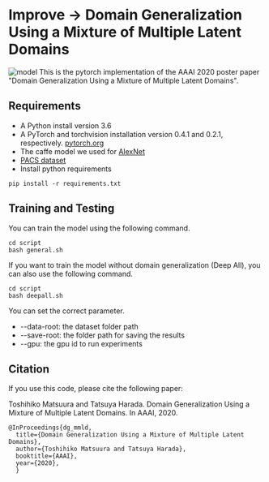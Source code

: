 # Improve -> Domain Generalization Using a Mixture of Multiple Latent Domains
![model](https://user-images.githubusercontent.com/22876486/68654944-64933100-0572-11ea-8cd0-2ff148ca1843.png)
This is the pytorch implementation of the AAAI 2020 poster paper "Domain Generalization Using a Mixture of Multiple Latent Domains".

## Requirements
- A Python install version 3.6
- A PyTorch and torchvision installation version 0.4.1 and 0.2.1, respectively. [pytorch.org](https://pytorch.org/)
- The caffe model we used for [AlexNet](https://drive.google.com/file/d/1wUJTH1Joq2KAgrUDeKJghP1Wf7Q9w4z-/view?usp=sharing)
- [PACS dataset](http://www.eecs.qmul.ac.uk/~dl307/project_iccv2017)
- Install python requirements
```
pip install -r requirements.txt
```

## Training and Testing
You can train the model using the following command.
```
cd script
bash general.sh
```
If you want to train the model without domain generalization (Deep All), you can also use the following command.
```
cd script
bash deepall.sh
```

You can set the correct parameter.
- --data-root: the dataset folder path
- --save-root: the folder path for saving the results
- --gpu: the gpu id to run experiments

## Citation
If you use this code, please cite the following paper:

Toshihiko Matsuura and Tatsuya Harada. Domain Generalization Using a Mixture of Multiple Latent Domains. In AAAI, 2020.
```
@InProceedings{dg_mmld,
  title={Domain Generalization Using a Mixture of Multiple Latent Domains},
  author={Toshihiko Matsuura and Tatsuya Harada},
  booktitle={AAAI},
  year={2020},
  }
